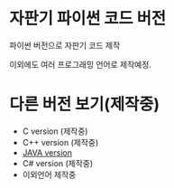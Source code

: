 # 자판기 파이썬 코드 버전
파이썬 버전으로 자판기 코드 제작

이외에도 여러 프로그래밍 언어로 제작예정.

# 다른 버전 보기(제작중)
* C version (제작중)
* C++ version (제작중)
* [JAVA version](https://github.com/cpu04/Vending_machine_java.ver)
* C# version (제작중)
* 이외언어 제작중
